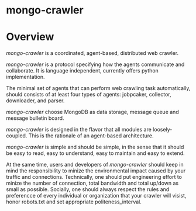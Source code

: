 # mongo-crawler

# Overview

*mongo-crawler* is a coordinated, agent-based, distributed web crawler. 

*mongo-crawler* is a protocol specifying how the agents communicate and collaborate.
It is language independent, currently offers python implementation.

The minimal set of agents that can perform web crawling task automatically, should consists of at least four types of agents: jobpcaker, collector, downloader, and parser.

*mongo-crawler* choose MongoDB as data storage, message queue and message bulletin board. 

*mongo-crawler* is designed in the flavor that all modules are loosely-coupled. This is the rationale of an agent-based architecture.

*mongo-crawler* is simple and should be simple, in the sense that it should be easy to read, easy to understand, easy to maintain and easy to extend.

At the same time, users and developers of *mongo-crawler* should keep in mind the responsibility to minize the environmental impact caused by your traffic and connections. Technically, one should put engineering effort to minize the number of connection, total bandwidth and total up/down as small as possible. Socially, one should always respect the rules and preferencce of every individual or organization that your crawler will visist, honor robots.txt and set appropriate politeness_interval.


